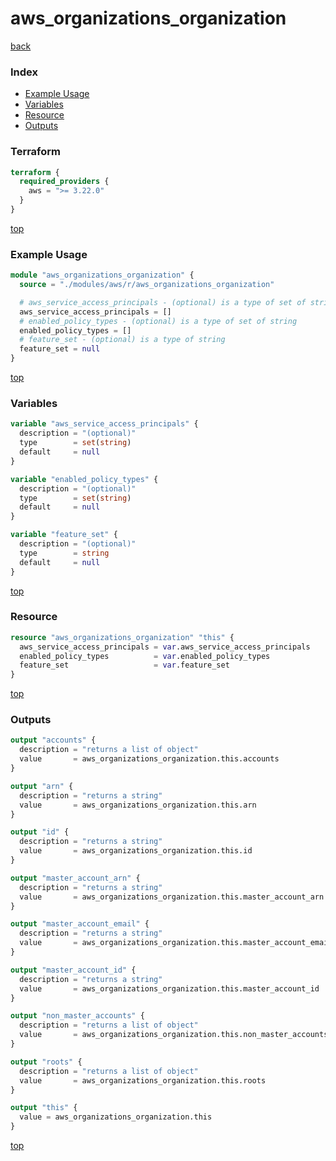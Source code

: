 # aws_organizations_organization

[back](../aws.md)

### Index

- [Example Usage](#example-usage)
- [Variables](#variables)
- [Resource](#resource)
- [Outputs](#outputs)

### Terraform

```terraform
terraform {
  required_providers {
    aws = ">= 3.22.0"
  }
}
```

[top](#index)

### Example Usage

```terraform
module "aws_organizations_organization" {
  source = "./modules/aws/r/aws_organizations_organization"

  # aws_service_access_principals - (optional) is a type of set of string
  aws_service_access_principals = []
  # enabled_policy_types - (optional) is a type of set of string
  enabled_policy_types = []
  # feature_set - (optional) is a type of string
  feature_set = null
}
```

[top](#index)

### Variables

```terraform
variable "aws_service_access_principals" {
  description = "(optional)"
  type        = set(string)
  default     = null
}

variable "enabled_policy_types" {
  description = "(optional)"
  type        = set(string)
  default     = null
}

variable "feature_set" {
  description = "(optional)"
  type        = string
  default     = null
}
```

[top](#index)

### Resource

```terraform
resource "aws_organizations_organization" "this" {
  aws_service_access_principals = var.aws_service_access_principals
  enabled_policy_types          = var.enabled_policy_types
  feature_set                   = var.feature_set
}
```

[top](#index)

### Outputs

```terraform
output "accounts" {
  description = "returns a list of object"
  value       = aws_organizations_organization.this.accounts
}

output "arn" {
  description = "returns a string"
  value       = aws_organizations_organization.this.arn
}

output "id" {
  description = "returns a string"
  value       = aws_organizations_organization.this.id
}

output "master_account_arn" {
  description = "returns a string"
  value       = aws_organizations_organization.this.master_account_arn
}

output "master_account_email" {
  description = "returns a string"
  value       = aws_organizations_organization.this.master_account_email
}

output "master_account_id" {
  description = "returns a string"
  value       = aws_organizations_organization.this.master_account_id
}

output "non_master_accounts" {
  description = "returns a list of object"
  value       = aws_organizations_organization.this.non_master_accounts
}

output "roots" {
  description = "returns a list of object"
  value       = aws_organizations_organization.this.roots
}

output "this" {
  value = aws_organizations_organization.this
}
```

[top](#index)